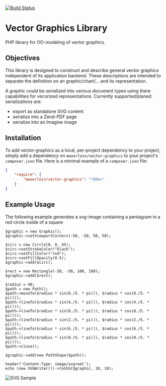 [![Build Status](https://travis-ci.org/mwoerlein/VectorGraphics.svg?branch=develop)](https://travis-ci.org/mwoerlein/VectorGraphics)

# Vector Graphics Library
PHP library for OO-modeling of vector graphics.

## Objectives
This library is designed to construct and describe general vector graphics independent of its application backend.
These descriptions are intended to separate the definition on an graphic/chart/... and its representation.

A graphic could be serialized into various document types using there capabilities for vecorized representations.
Currently supported/planed serializations are:

- export as standalone SVG content
- serialize into a Zend-PDF page
- serialize into an Imagine image

## Installation

To add vector-graphics as a local, per-project dependency to your project, simply add a dependency on `mwoerlein/vector-graphics` to your project's `composer.json` file. Here is a minimal example of a `composer.json` file:

```JSON
{
    "require": {
        "mwoerlein/vector-graphics": "*@dev"
    }
}
```

## Example Usage
The following example generates a svg-image containing a pentagram in a red circle inside of a square
 
    $graphic = new Graphic();
    $graphic->setViewportCorners(-50, -50, 50, 50);

    $circ = new Circle(0, 0, 45);
    $circ->setStrokeColor("black");
    $circ->setFillColor("red");
    $circ->setFillOpacity(0.5);
    $graphic->add($circ);

    $rect = new Rectangle(-50, -50, 100, 100);
    $graphic->add($rect);

    $radius = 40;
    $path = new Path();
    $path->moveTo($radius * sin(0./5. * pi()), $radius * cos(0./5. * pi()));
    $path->lineTo($radius * sin(4./5. * pi()), $radius * cos(4./5. * pi()));
    $path->lineTo($radius * sin(8./5. * pi()), $radius * cos(8./5. * pi()));
    $path->lineTo($radius * sin(2./5. * pi()), $radius * cos(2./5. * pi()));
    $path->lineTo($radius * sin(6./5. * pi()), $radius * cos(6./5. * pi()));
    $path->lineTo($radius * sin(0./5. * pi()), $radius * cos(0./5. * pi()));
    $path->close();

    $graphic->add(new PathShape($path));
    
    header('Content-Type: image/svg+xml');
    echo (new SVGWriter())->toSVG($graphic, 10, 10);

![SVG Sample](https://raw.githubusercontent.com/mwoerlein/vector-graphics/develop/docs/readme1.svg)